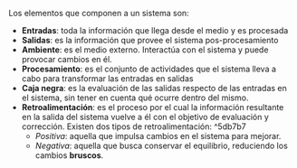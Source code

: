Los elementos que componen a un sistema son:
- **Entradas**: toda la información que llega desde el medio y es procesada
- **Salidas**: es la información que provee el sistema pos-procesamiento
- **Ambiente**: es el medio externo. Interactúa con el sistema y puede provocar cambios en él.
- **Procesamiento**: es el conjunto de actividades que el sistema lleva a cabo para transformar las entradas en salidas
- **Caja negra**: es la evaluación de las salidas respecto de las entradas en el sistema, sin tener en cuenta qué ocurre dentro del mismo.
- **Retroalimentación**: es el proceso por el cual la información resultante en la salida del sistema vuelve a él con el objetivo de evaluación y corrección. Existen dos tipos de retroalimentación: ^5db7b7
	- *Positiva*: aquella que impulsa cambios en el sistema para mejorar.
	- *Negativa*: aquella que busca conservar el equilibrio, reduciendo los cambios **bruscos**.
